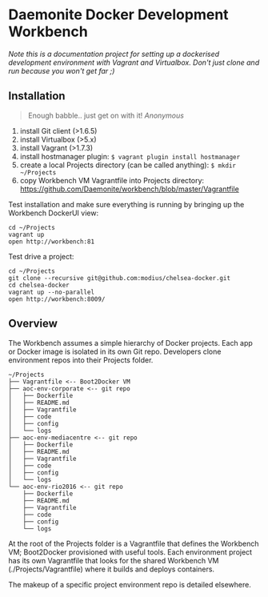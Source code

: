 # Daemonite Docker Development Workbench

_Note this is a documentation project for setting up a dockerised development environment with Vagrant and Virtualbox.  Don't just clone and run because you won't get far ;)_

## Installation

> Enough babble.. just get on with it!
> _Anonymous_

1. install Git client (>1.6.5)
2. install Virtualbox (>5.x)
3. install Vagrant (>1.7.3)
4. install hostmanager plugin: `$ vagrant plugin install hostmanager`
5. create a local Projects directory (can be called anything): `$ mkdir ~/Projects`
6. copy Workbench VM Vagrantfile into Projects directory: https://github.com/Daemonite/workbench/blob/master/Vagrantfile

Test installation and make sure everything is running by bringing up the Workbench DockerUI view:
```
cd ~/Projects
vagrant up
open http://workbench:81
```

Test drive a project:
```
cd ~/Projects
git clone --recursive git@github.com:modius/chelsea-docker.git
cd chelsea-docker
vagrant up --no-parallel
open http://workbench:8009/
```

## Overview

The Workbench assumes a simple hierarchy of Docker projects.  Each app or Docker image is isolated in its own Git repo.  Developers clone environment repos into their Projects folder.

```
~/Projects
├── Vagrantfile <-- Boot2Docker VM
├── aoc-env-corporate <-- git repo
│   ├── Dockerfile
│   ├── README.md
│   ├── Vagrantfile
│   ├── code
│   ├── config
│   └── logs
├── aoc-env-mediacentre <-- git repo
│   ├── Dockerfile
│   ├── README.md
│   ├── Vagrantfile
│   ├── code
│   ├── config
│   └── logs
└── aoc-env-rio2016 <-- git repo
    ├── Dockerfile
    ├── README.md
    ├── Vagrantfile
    ├── code
    ├── config
    └── logs
```

At the root of the Projects folder is a Vagrantfile that defines the Workbench VM; Boot2Docker provisioned with useful tools.  Each environment project has its own Vagrantfile that looks for the shared Workbench VM (./Projects/Vagrantfile) where it builds and deploys containers.

The makeup of a specific project environment repo is detailed elsewhere.

